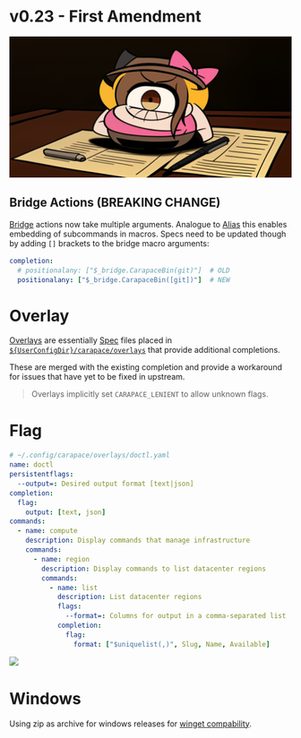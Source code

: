 # v0.23 - First Amendment

![](./v0.23/banner.png)

## Bridge Actions (BREAKING CHANGE)

[Bridge](..//spec/bridge.html) actions now take multiple arguments.
Analogue to [Alias](https://carapace-sh.github.io/carapace-bin/spec/run.html#alias) this enables embedding of subcommands in macros.
Specs need to be updated though by adding `[]` brackets to the bridge macro arguments:

```yaml
completion:
  # positionalany: ["$_bridge.CarapaceBin(git)"]  # OLD
  positionalany: ["$_bridge.CarapaceBin([git])"]  # NEW
````

# Overlay

[Overlays] are essentially [Spec] files placed in [`${UserConfigDir}/carapace/overlays`] that provide additional completions.

These are merged with the existing completion and provide a workaround for issues that have yet to be fixed in upstream.

> Overlays implicitly set `CARAPACE_LENIENT` to allow unknown flags.

# Flag

```yaml
# ~/.config/carapace/overlays/doctl.yaml
name: doctl
persistentflags:
  --output=: Desired output format [text|json]
completion:
  flag:
    output: [text, json]
commands:
  - name: compute
    description: Display commands that manage infrastructure
    commands:
      - name: region
        description: Display commands to list datacenter regions
        commands:
          - name: list
            description: List datacenter regions
            flags:
              --format=: Columns for output in a comma-separated list
            completion:
              flag:
                format: ["$uniquelist(,)", Slug, Name, Available]
```

![](./v0.23/overlay.cast)

# Windows

Using zip as archive for windows releases for [winget compability](https://github.com/microsoft/winget-cli/issues/2899).

[Overlays]:https://carapace-sh.github.io/carapace-bin/overlay.html
[Spec]:../spec.md
[`${UserConfigDir}/carapace/overlays`]:https://pkg.go.dev/os#UserConfigDir
